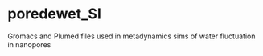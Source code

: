 # poredewet_SI
Gromacs and Plumed files used in metadynamics sims of water fluctuation in nanopores

